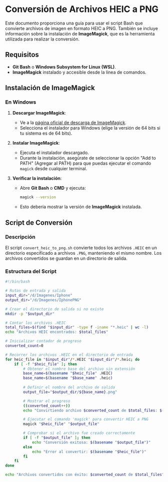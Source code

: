 # Conversión de Archivos HEIC a PNG

Este documento proporciona una guía para usar el script Bash que convierte archivos de imagen en formato HEIC a PNG. También se incluye información sobre la instalación de **ImageMagick**, que es la herramienta utilizada para realizar la conversión.

## Requisitos

- **Git Bash** o **Windows Subsystem for Linux (WSL)**.
- **ImageMagick** instalado y accesible desde la línea de comandos.

## Instalación de ImageMagick

### En Windows

1. **Descargar ImageMagick**:
   - Ve a la [página oficial de descarga de ImageMagick](https://imagemagick.org/script/download.php).
   - Selecciona el instalador para Windows (elige la versión de 64 bits si tu sistema es de 64 bits).

2. **Instalar ImageMagick**:
   - Ejecuta el instalador descargado.
   - Durante la instalación, asegúrate de seleccionar la opción "Add to PATH" (Agregar al PATH) para que puedas ejecutar el comando `magick` desde cualquier terminal.

3. **Verificar la instalación**:
   - Abre **Git Bash** o **CMD** y ejecuta:
     ```bash
     magick --version
     ```
   - Esto debería mostrar la versión de **ImageMagick** instalada.

## Script de Conversión

### Descripción

El script `convert_heic_to_png.sh` convierte todos los archivos `.HEIC` en un directorio especificado a archivos `.PNG`, manteniendo el mismo nombre. Los archivos convertidos se guardan en un directorio de salida.

### Estructura del Script

```bash
#!/bin/bash

# Rutas de entrada y salida
input_dir="/d/Imagenes/Iphone"
output_dir="/d/Imagenes/IphonePNG"

# Crear el directorio de salida si no existe
mkdir -p "$output_dir"

# Contar los archivos .HEIC
total_files=$(find "$input_dir" -type f -iname "*.heic" | wc -l)
echo "Archivos HEIC encontrados: $total_files"

# Inicializar contador de progreso
converted_count=0

# Recorrer los archivos .HEIC en el directorio de entrada
for heic_file in "$input_dir"/*.HEIC "$input_dir"/*.heic; do
    if [ -f "$heic_file" ]; then
        # Obtener el nombre base del archivo sin extensión
        base_name=$(basename "$heic_file" .HEIC)
        base_name=$(basename "$base_name" .heic)
        
        # Definir el nombre del archivo de salida
        output_file="$output_dir/${base_name}.png"

        # Mostrar el progreso
        ((converted_count++))
        echo "Convirtiendo archivo $converted_count de $total_files: $(basename "$heic_file") -> $(basename "$output_file")"

        # Ejecutar el comando 'magick' para convertir HEIC a PNG
        magick "$heic_file" "$output_file"

        # Comprobar si el archivo fue creado correctamente
        if [ -f "$output_file" ]; then
            echo "Conversión exitosa: $(basename "$output_file")"
        else
            echo "Error al convertir: $(basename "$heic_file")"
        fi
    fi
done

echo "Archivos convertidos con éxito: $converted_count de $total_files"